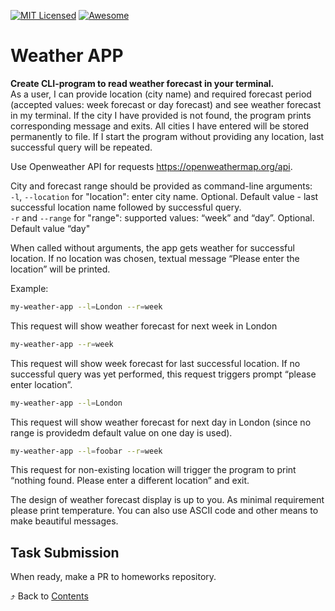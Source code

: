 [![MIT Licensed][icon-mit]][license]
[![Awesome][icon-awesome]][awesome]
&nbsp;&nbsp;&nbsp;&nbsp;&nbsp;&nbsp;

# Weather APP

**Create CLI-program to read weather forecast in your terminal.**  
As a user, I can provide location (city name) and required forecast period (accepted values: week forecast or day forecast) and see weather forecast in my terminal. If the city I have provided is not found, the program prints corresponding message and exits.
All cities I have entered will be stored permanently to file. If I start the program without providing any location, last successful query will be repeated.

Use Openweather API for requests https://openweathermap.org/api.

City and forecast range should be provided as command-line arguments:  
`-l`, `--location` for "location": enter city name. Optional. Default value - last successful location name followed by successful query.  
`-r` and `--range` for "range": supported values: “week” and “day”. Optional. Default value “day"

When called without arguments, the app gets weather for successful location. If no location was chosen, textual message “Please enter the location” will be printed.

Example:

```bash
my-weather-app --l=London --r=week
```

This request will show weather forecast for next week in London

```bash
my-weather-app --r=week
```

This request will show week forecast for last successful location. If no successful query was yet performed, this request triggers prompt “please enter location”.

```bash
my-weather-app --l=London
```

This request will show weather forecast for next day in London (since no range is providedm default value on one day is used).

```bash
my-weather-app --l=foobar --r=week
```

This request for non-existing location will trigger the program to print “nothing found. Please enter a different location” and exit.

The design of weather forecast display is up to you. As minimal requirement please print temperature. You can also use ASCII code and other means to make beautiful messages.

## Task Submission

When ready, make a PR to homeworks repository.

⤴️ Back to [Contents](../contents.md)

[icon-chat]: https://img.shields.io/badge/chat-on%20telegram-blue.svg
[icon-mit]: https://img.shields.io/badge/license-MIT-blue.svg
[icon-awesome]: https://cdn.rawgit.com/sindresorhus/awesome/d7305f38d29fed78fa85652e3a63e154dd8e8829/media/badge.svg
[license]: https://github.com/Kottans/web/blob/master/LICENSE.md
[awesome]: https://github.com/sindresorhus/awesome
